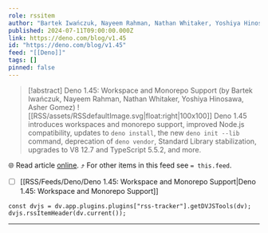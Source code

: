 ```yaml
---
role: rssitem
author: "Bartek Iwańczuk, Nayeem Rahman, Nathan Whitaker, Yoshiya Hinosawa, Asher Gomez"
published: 2024-07-11T09:00:00.000Z
link: https://deno.com/blog/v1.45
id: "https://deno.com/blog/v1.45"
feed: "[[Deno]]"
tags: []
pinned: false
---
```


> [!abstract] Deno 1.45: Workspace and Monorepo Support (by Bartek Iwańczuk, Nayeem Rahman, Nathan Whitaker, Yoshiya Hinosawa, Asher Gomez)
> ![[RSS/assets/RSSdefaultImage.svg|float:right|100x100]] Deno 1.45 introduces workspaces and monorepo support, improved Node.js compatibility, updates to `deno install`, the new `deno init --lib` command, deprecation of `deno vendor`, Standard Library stabilization, upgrades to V8 12.7 and TypeScript 5.5.2, and more.

🌐 Read article [online](https://deno.com/blog/v1.45). ⤴ For other items in this feed see `= this.feed`.

- [ ] [[RSS/Feeds/Deno/Deno 1․45꞉ Workspace and Monorepo Support|Deno 1․45꞉ Workspace and Monorepo Support]]

~~~dataviewjs
const dvjs = dv.app.plugins.plugins["rss-tracker"].getDVJSTools(dv);
dvjs.rssItemHeader(dv.current());
~~~

- - -
